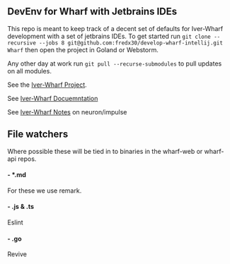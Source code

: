 ## DevEnv for Wharf with Jetbrains IDEs

This repo is meant to keep track of a decent set of defaults for Iver-Wharf development with a set of jetbrains IDEs. To
get started run `git clone --recursive --jobs 8 git@github.com:fredx30/develop-wharf-intellij.git Wharf` then open the
project in Goland or Webstorm.

Any other day at work run `git pull --recurse-submodules` to pull updates on all modules.

See the [Iver-Wharf Project](https://github.com/iver-wharf).

See [Iver-Wharf Docuemntation](https://iver-wharf.github.io/#/development/getting-started)

See [Iver-Wharf Notes](https://iver-wharf.github.io/wharf-notes/impulse) on neuron/impulse

## File watchers

Where possible these will be tied in to binaries in the wharf-web or wharf-api repos.

#### - *.md

For these we use remark.

#### - .js & .ts

Eslint

#### - .go

Revive